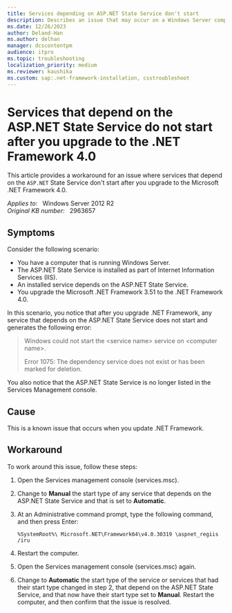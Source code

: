 ```yaml
---
title: Services depending on ASP.NET State Service don't start
description: Describes an issue that may occur on a Windows Server computer. Provides a workaround.
ms.date: 12/26/2023
author: Deland-Han
ms.author: delhan
manager: dcscontentpm
audience: itpro
ms.topic: troubleshooting
localization_priority: medium
ms.reviewer: kaushika
ms.custom: sap:.net-framework-installation, csstroubleshoot
---
```

# Services that depend on the ASP.NET State Service do not start after you upgrade to the .NET Framework 4.0

This article provides a workaround for an issue where services that depend on the `ASP.NET` State Service don't start after you upgrade to the Microsoft .NET Framework 4.0.

_Applies to:_ &nbsp; Windows Server 2012 R2  
_Original KB number:_ &nbsp; 2963657

## Symptoms

Consider the following scenario:  

- You have a computer that is running Windows Server.
- The ASP.NET State Service is installed as part of Internet Information Services (IIS).
- An installed service depends on the ASP.NET State Service.
- You upgrade the Microsoft .NET Framework 3.51 to the .NET Framework 4.0.

In this scenario, you notice that after you upgrade .NET Framework, any service that depends on the ASP.NET State Service does not start and generates the following error:

> Windows could not start the \<service name> service on \<computer name>.
>
> Error 1075: The dependency service does not exist or has been marked for deletion.

You also notice that the ASP.NET State Service is no longer listed in the Services Management console.

## Cause

This is a known issue that occurs when you update .NET Framework.

## Workaround

To work around this issue, follow these steps:  

1. Open the Services management console (services.msc).
2. Change to **Manual** the start type of any service that depends on the ASP.NET State Service and that is set to **Automatic**.
3. At an Administrative command prompt, type the following command, and then press Enter:

    ```console
    %SystemRoot%\ Microsoft.NET\Framework64\v4.0.30319 \aspnet_regiis /iru
    ```

4. Restart the computer.
5. Open the Services management console (services.msc) again.
6. Change to **Automatic**  the start type of the service or services that had their start type changed in step 2, that depend on the ASP.NET State Service, and that now have their start type set to **Manual**. Restart the computer, and then confirm that the issue is resolved.
